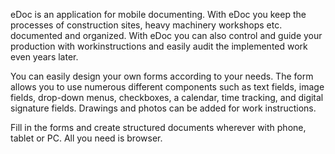 eDoc is an application for mobile documenting. With eDoc you keep the processes of construction sites, heavy machinery workshops etc. documented and organized. With eDoc you can also control and guide your production with workinstructions and easily audit the implemented work even years later.

You can easily design your own forms according to your needs. The form allows you to use numerous different components such as text fields, image fields, drop-down menus, checkboxes, a calendar, time tracking, and digital signature fields. Drawings and photos can be added for work instructions.

Fill in the forms and create structured documents wherever with phone, tablet or PC. All you need is browser.
